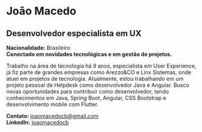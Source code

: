 # João Macedo

## Desenvolvedor especialista em UX

**Nacionalidade:** Brasileiro  
**Conectado em novidades tecnológicas e em gestão de projetos.**

Trabalho na área de tecnologia há 9 anos, especialista em User Experience, já fiz parte de grandes empresas como Arezzo&CO e Linx Sistemas, onde atuei em projetos de tecnologia. Atualmente, estou trabalhando em um projeto pessoal de Helpdesk como desenvolvedor Java e Angular. Busco novas oportunidades para contribuir como desenvolvedor, tendo conhecimentos em Java, Spring Boot, Angular, CSS Bootstrap e desenvolvimento mobile com Flutter.

**Contato:** joaomacedocb@gmail.com  
**LinkedIn:** [joaomacedocb](https://www.linkedin.com/in/joaomacedocb/)
